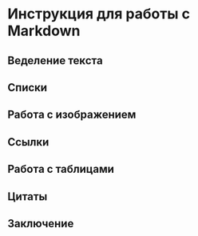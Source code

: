 # Инструкция для работы с Markdown

## Веделение текста

## Списки

## Работа с изображением

## Ссылки

## Работа с таблицами

## Цитаты

## Заключение 